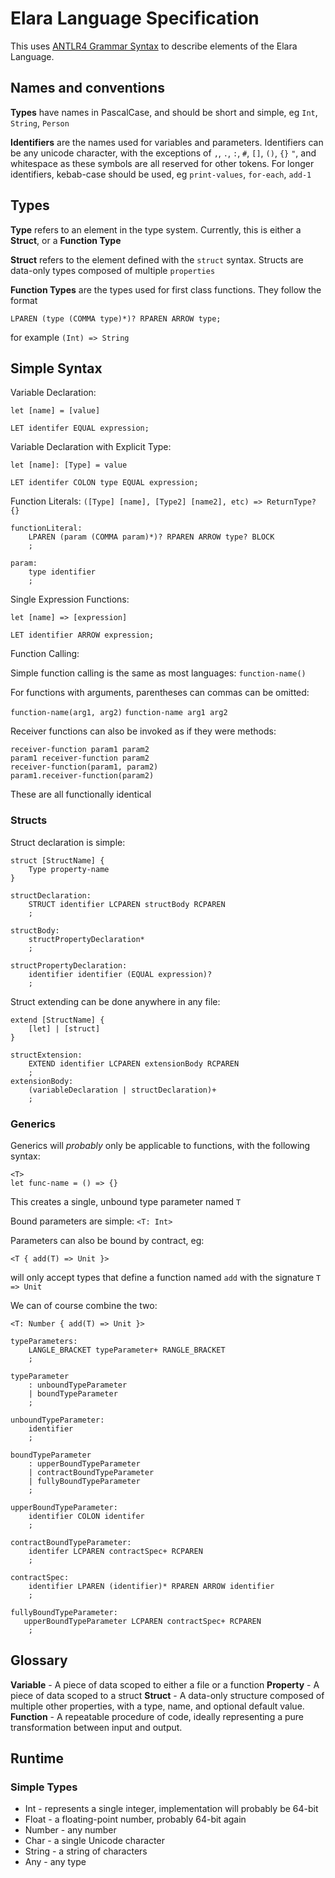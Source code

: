# Elara Language Specification
This uses [ANTLR4 Grammar Syntax](https://github.com/antlr/antlr4/blob/master/doc/index.md) to describe elements of the Elara Language.

## Names and conventions
**Types** have names in PascalCase, and should be short and simple, eg `Int`, `String`, `Person`

**Identifiers** are the names used for variables and parameters. 
Identifiers can be any unicode character, with the exceptions of `,`, `.`, `:`, `#`, `[]`, `()`, `{}` `"`, and whitespace as these symbols are all reserved for other tokens.
For longer identifiers, kebab-case should be used, eg `print-values`, `for-each`, `add-1` 

## Types 
**Type** refers to an element in the type system. Currently, this is either a **Struct**, or a **Function Type**

**Struct** refers to the element defined with the `struct` syntax. Structs are data-only types composed of multiple `properties`

**Function Types** are the types used for first class functions. They follow the format 
```
LPAREN (type (COMMA type)*)? RPAREN ARROW type;
```
for example `(Int) => String`

## Simple Syntax

Variable Declaration:

`let [name] = [value]`
```antlrv4
LET identifer EQUAL expression;
```

Variable Declaration with Explicit Type:

`let [name]: [Type] = value`
```antlrv4
LET identifer COLON type EQUAL expression;
```

Function Literals:
`([Type] [name], [Type2] [name2], etc) => ReturnType? {}`
```antlrv4
functionLiteral:
    LPAREN (param (COMMA param)*)? RPAREN ARROW type? BLOCK
    ;

param: 
    type identifier
    ;
```

Single Expression Functions:

`let [name] => [expression]`
```antlrv4
LET identifier ARROW expression;
```

Function Calling:

Simple function calling is the same as most languages:
`function-name()`

For functions with arguments, parentheses can commas can be omitted:

`function-name(arg1, arg2)`
`function-name arg1 arg2`

Receiver functions can also be invoked as if they were methods:

```
receiver-function param1 param2
param1 receiver-function param2
receiver-function(param1, param2)
param1.receiver-function(param2)
```

These are all functionally identical


### Structs
Struct declaration is simple:
```
struct [StructName] {
    Type property-name
} 
```

```antlrv4
structDeclaration: 
    STRUCT identifier LCPAREN structBody RCPAREN
    ;

structBody:
    structPropertyDeclaration*
    ;

structPropertyDeclaration:
    identifier identifier (EQUAL expression)?
    ;
```

Struct extending can be done anywhere in any file:
```
extend [StructName] {
    [let] | [struct]
}
```

```antlrv4
structExtension:
    EXTEND identifier LCPAREN extensionBody RCPAREN
    ;
extensionBody:
    (variableDeclaration | structDeclaration)+
    ;
```

### Generics

Generics will *probably* only be applicable to functions, with the following syntax:
```
<T>
let func-name = () => {}
```

This creates a single, unbound type parameter named `T`

Bound parameters are simple:
`<T: Int>`

Parameters can also be bound by contract, eg:
```
<T { add(T) => Unit }>
```
will only accept types that define a function named `add` with the signature `T => Unit`

We can of course combine the two:
```
<T: Number { add(T) => Unit }> 
``` 

```antlrv4
typeParameters:
    LANGLE_BRACKET typeParameter+ RANGLE_BRACKET
    ;

typeParameter
    : unboundTypeParameter
    | boundTypeParameter
    ;

unboundTypeParameter:
    identifier
    ;

boundTypeParameter
    : upperBoundTypeParameter
    | contractBoundTypeParameter
    | fullyBoundTypeParameter
    ;

upperBoundTypeParameter:
    identifier COLON identifer
    ;
 
contractBoundTypeParameter: 
    identifer LCPAREN contractSpec+ RCPAREN
    ;

contractSpec: 
    identifier LPAREN (identifier)* RPAREN ARROW identifier
    ;

fullyBoundTypeParameter:
   upperBoundTypeParameter LCPAREN contractSpec+ RCPAREN
    ;
```

## Glossary
**Variable** - A piece of data scoped to either a file or a function
**Property** - A piece of data scoped to a struct
**Struct** - A data-only structure composed of multiple other properties, with a type, name, and optional default value.
**Function** - A repeatable procedure of code, ideally representing a pure transformation between input and output. 

## Runtime

### Simple Types
* Int - represents a single integer, implementation will probably be 64-bit
* Float - a floating-point number, probably 64-bit again
* Number - any number
* Char - a single Unicode character
* String - a string of characters
* Any - any type

